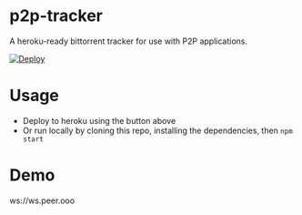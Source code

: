 # p2p-tracker

A heroku-ready bittorrent tracker for use with P2P applications.

[![Deploy](https://www.herokucdn.com/deploy/button.svg)](https://heroku.com/deploy?template=https://github.com/draeder/p2p-signal-server/)

# Usage

- Deploy to heroku using the button above
- Or run locally by cloning this repo, installing the dependencies, then ` npm start `

# Demo

ws://ws.peer.ooo
